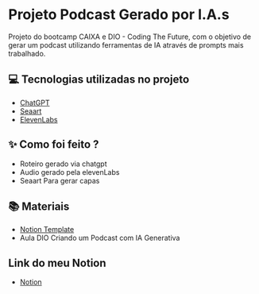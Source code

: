
# Projeto Podcast Gerado por I.A.s

Projeto do bootcamp CAIXA e DIO - Coding The Future, com o objetivo de gerar um podcast utilizando ferramentas de IA através de prompts mais trabalhado.

## 💻 Tecnologias utilizadas no projeto

- [ChatGPT](https://chat.openai.com/) 
- [Seaart](https://https://www.seaart.ai/pt)
- [ElevenLabs](https://beta.elevenlabs.io/)

## ✨ Como foi feito ?

- Roteiro gerado via chatgpt
- Audio gerado pela elevenLabs
- Seaart Para gerar capas

## 📚 Materiais

- [Notion Template](https://helpful-jump-17b.notion.site/PAS-Podcast-AI-Studio-210489e15d7a4a73b743bb159e45d06f?pvs=4)
- Aula DIO Criando um Podcast com IA Generativa

## Link do meu Notion
- [Notion](https://notion.so/PAS-Podcast-AI-Studio-MicheliMatos-15ee5a2bad378076a21ad69558ad889c)
